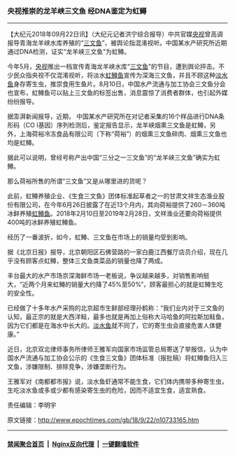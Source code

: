 ### 央视推崇的龙羊峡三文鱼 经DNA鉴定为虹鳟
------------------------

<p>【大纪元2018年09月22日讯】（大纪元记者洪宁综合报导）中共官媒<a href="http://www.epochtimes.com/gb/tag/%E5%A4%AE%E8%A7%86.html">央视</a>曾高调报导青海龙羊峡水库养殖的“<a href="http://www.epochtimes.com/gb/tag/%E4%B8%89%E6%96%87%E9%B1%BC.html">三文鱼</a>”，被舆论指混淆视听。中国某水产研究所近期通过DNA检测，证实“龙羊峡三文鱼”为虹鳟。</p>
<p>今年5月，<a href="http://www.epochtimes.com/gb/tag/%E5%A4%AE%E8%A7%86.html">央视</a>推出一档宣传青海龙羊峡水库“<a href="http://www.epochtimes.com/gb/tag/%E4%B8%89%E6%96%87%E9%B1%BC.html">三文鱼</a>”的节目，遭到舆论抨击。不少民众指央视不仅混淆视听，将淡水<a href="http://www.epochtimes.com/gb/tag/%E8%99%B9%E9%B3%9F%E9%B1%BC.html">虹鳟鱼</a>宣传为深海三文鱼，并且不顾这种<a href="http://www.epochtimes.com/gb/tag/%E6%B7%A1%E6%B0%B4%E9%B1%BC.html">淡水鱼</a>身存寄生虫，推崇食用生鱼片。8月10日，中国水产流通与加工协会三文鱼分会也宣布，虹鳟鱼可以贴上三文鱼的标签出售，消息震惊了消费者群体，也引起外媒纷纷报导。</p>
<p>据澎湃新闻报导，近期， 中国某水产研究所在对记者采集的16个样品进行DNA条形码（CO I基因）序列检测后，鉴定报告显示，龙羊峡烟熏三文鱼是虹鳟，另外，上海荷裕冷冻食品有限公司（下称“荷裕”）的烟熏三文鱼碎肉、烟熏三文鱼也均是虹鳟。</p>
<p>据此可以说明，曾经号称产出中国“三分之一三文鱼”的“龙羊峡三文鱼”确实为虹鳟。</p>
<p>那么荷裕所售的所谓“三文鱼”又是从哪里进的货呢？</p>
<p>此前，虹鳟养殖企业、《生食三文鱼》团体标准起草者之一的甘肃文祥生态渔业股份有限公司，在今年6月26日披露了在近13个月内，其向荷裕提供了260－360吨冰鲜养殖<a href="http://www.epochtimes.com/gb/tag/%E8%99%B9%E9%B3%9F%E9%B1%BC.html">虹鳟鱼</a>。2018年2月10日至2019年2月28日，文祥渔业还要向荷裕提供400吨的冰鲜养殖虹鳟鱼。</p>
<p>经历了一番波折，如今，虹鳟、三文鱼在市场上的销量均受到影响。</p>
<p>据《北京日报》报导，北京朝阳区石佛营路的一家白鹿江西餐厅店员介绍，现在几乎没有顾客点虹鳟，整体三文鱼类菜品的销量也降了两成。</p>
<p>丰台最大的水产市场京深海鲜市场一老板说，争议越来越多，对销售影响挺大，“近两个月来虹鳟的销量大约降了45%至50%”，顾客最担心的就是虹鳟生吃的安全性。</p>
<p>已经做了十多年水产采购的北京超市生鲜部经理孙鹤称：“我们业内对于三文鱼的认知，最正宗的就是大西洋鲑，最多也就是再加上俗称大马哈鱼的阿拉斯加鲑鱼，因为它们都是在海水中长大的。<a href="http://www.epochtimes.com/gb/tag/%E6%B7%A1%E6%B0%B4%E9%B1%BC.html">淡水鱼</a>就不同了，它的寄生虫会直接危害人体健康。”</p>
<p>近日，北京双北律师事务所律师王雅军向国家市场监管总局寄送了举报信，认为中国水产流通与加工协会公示的《生食三文鱼》团体标准（报批稿）将虹鳟鱼归入三文鱼，涉嫌限制、排除竞争，涉嫌垄断行为。</p>
<p>王雅军对《南都都市报》说，淡水鱼虾通常不能生食，它们体内携带多种寄生虫，生吃淡水鱼或多或少都有感染寄生虫的危险，因而不适宜生食，适宜熟食。</p>
<p>责任编辑：李明宇</p>

原文链接：http://www.epochtimes.com/gb/18/9/22/n10733165.htm


------------------------
#### [禁闻聚合首页](https://github.com/gfw-breaker/banned-news/blob/master/README.md) &nbsp;|&nbsp; [Nginx反向代理](https://github.com/gfw-breaker/open-proxy/blob/master/README.md) &nbsp;|&nbsp; [一键翻墙软件](https://github.com/gfw-breaker/nogfw/blob/master/README.md)